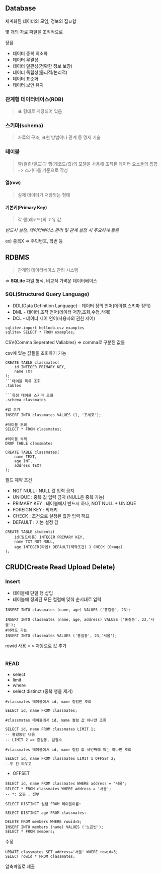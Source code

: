 ## Database

체계화된 데이터의 모임, 정보의 집ㅂ합

몇 개의 자료 파일을 조직적으로



장점

- 데이터 중복 최소화
- 데이터 무결성
- 데이터 일관성(정확한 정보 보장)
- 데이터 독립성(물리적/논리적)
- 데이터 표준화
- 데이터 보안 유지



### 관계형 데이터베이스(RDB)

> 표 형태로 저장되어 있음



### 스키마(schema)

> 자료의 구조, 표현 방법이나 관계 등 명세 기술



### 테이블

> 열(컬럼/필드)과 행(레코드/값)의 모델을 사용해 조직된 데이터 요소들의 집합 => 스키마를 기준으로 작성



#### 열(row)

> 실제 데이터가 저장되는 형태



#### 기본키(Primary Key)

> 각 행(레코드)의 고유 값

*반드시 설정, 데이터베이스 관리 및 관계 설정 시 주요하게 활용*

ex) 중복X => 주민번호, 학번 등



## RDBMS

> 관계형 데이터베이스 관리 시스템

=> **SQLite** 파일 형식, 비교적 가벼운 데이터베이스



### SQL(Structured Query Language)

- DDL(Data Definition Language) - 데이터 정의 언어(데이블,스키마 정의)
- DML - 데이터 조작 언어(데이터 저장,조회,수정,삭제)
- DCL - 데이터 제어 언어(사용자의 권한 제어)



```sqlite
sqlite>.import hellodb.csv examples
sqlite> SELECT * FROM examples;
```

CSV(Comma Seperated Valiables) => comma로 구분된 값들

csv에 있는 값들을 조회하기 가능



```sqlite
CREATE TABLE classmates(
    id INTEGER PRIMARY KEY,
    name TXT  
);
```테이블 목록 조회
.tables

```특정 테이블 스키마 조회
.schema classmates

#값 추가
INSERT INTO classmates VALUES (1, '조세호');

#테이블 조회
SELECT * FROM classmates;

#테이블 삭제
DROP TABLE classmates
```

```sqlite
CREATE TABLE classmates(
    name TEXT, 
    age INT,
    address TEXT
);
```



필드 제약 조건

- NOT NULL : NULL 값 입력 금지
- UNIQUE : 중복 값 입력 금지 (NULL은 중복 가능)
- PRIMARY KEY : 테이블에서 반드시 하나, NOT NULL + UNIQUE
- FOREIGN KEY : 외래키
- CHECK : 조건으로 설정된 값만 입력 허요
- DEFAULT :  기본 설정 값



```sqlite
CREATE TABLE students(
    id(필드이름) INTEGER PRIMARY KEY, 
    name TXT NOT NULL,
    age INTEGER(타입) DEFAULT(제약조건) 1 CHECK (0<age)
);
```



## CRUD(Create Read Upload Delete)

### Insert

- 테이블에 단일 행 삽입
- 테이블에 정의된 모든 컬럼에 맞춰 순서대로 입력



```sqlite
INSERT INTO classmates (name, age) VALUES ('홍길동', 23);

INSERT INTO classmates (name, age, address) VALUES ('홍길동', 23,'서울');
#아래도 가능
INSERT INTO classmates VALUES ('홍길동', 23,'서울');
```

rowid 사용 = > 자동으로 값 추가



```sqlite
```





### READ

- select
- limit
- where
- select distinct (중복 행을 제거)



```sqlite
#classmates 테이블에서 id, name 컬럼만 조회

SELECT id, name FROM classmates;

#classmates 테이블에서 id, name 컬럼 값 하나만 조회

SELECT id, name FROM classmates LIMIT 1;
-- 홍길동만 나옴 
-- LIMIT 2 => 홍길동, 김철수 

#classmates 테이블에서 id, name 컬럼 값 세번째에 있는 하나만 조회

SELECT id, name FROM classmates LIMIT 1 OFFSET 2;
--두 칸 띄우고 
```



- OFFSET 

```sqlite
SELECT id, name FROM classmates WHERE address = '서울';
SELECT * FROM classmates WHERE address = '서울';
-- *: 모든 , 전부
```



```sqlite
SELECT DISTINCT 컬럼 FROM 테이블이름:

SELECT DISTINCT age FROM classmates:
```



```sqlite
DELETE FROM members WHERE rowid=5;
INSERT INTO members (name) VALUES ('노은빈');
SELECT * FROM members;
```

수정

```sqlite
UPDATE classmates SET address='서울' WHERE rowid=5;
SELECT rowid * FROM classmates;
```

압축파일로 제출